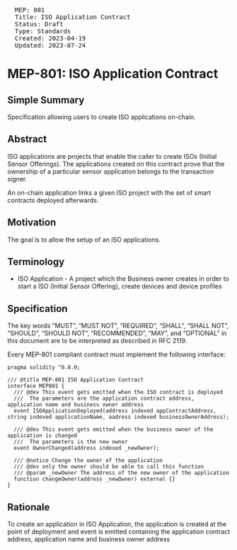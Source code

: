 <pre>
  MEP: 801
  Title: ISO Application Contract
  Status: Draft
  Type: Standards
  Created: 2023-04-19
  Updated: 2023-07-24
</pre>

# MEP-801: ISO Application Contract

## Simple Summary

Specification allowing users to create ISO applications on-chain.

## Abstract

ISO applications are projects that enable the caller to create ISOs (Initial Sensor Offerings). The applications created on this contract prove that the ownership of a particular sensor application belongs to the transaction signer.

An on-chain application links a given ISO project with the set of smart contracts deployed afterwards.

## Motivation

The goal is to allow the setup of an ISO applications.

## Terminology

- ISO Application - A project which the Business owner creates in order to start a ISO (Initial Sensor Offering), create devices and device profiles


## Specification

The key words “MUST”, “MUST NOT”, “REQUIRED”, “SHALL”, “SHALL NOT”, “SHOULD”, “SHOULD NOT”, “RECOMMENDED”, “MAY”, and “OPTIONAL” in this document are to be interpreted as described in RFC 2119.

Every MEP-801 compliant contract must implement the following interface:

```solidity=
pragma solidity ^0.8.0;

/// @title MEP-801 ISO Application Contract
interface MEP801 {
  /// @dev This event gets emitted when the ISO contract is deployed
  ///  The parameters are the application contract address, application name and business owner address
  event ISOApplicationDeployed(address indexed appContractAddress, string indexed applicationName, aadress indexed businessOwnerAddress);

  /// @dev This event gets emitted when the business owner of the application is changed
  ///  The parameters is the new owner
  event OwnerChanged(address indexed _newOwner);
  
  /// @notice Change the owner of the application
  /// @dev only the owner should be able to call this function
  /// @param _newOwner The address of the new owner of the application
  function changeOwner(address _newOwner) external {}
}
```

## Rationale

To create an application in ISO Application, the application is created at the point of deployment and event is emitted containing the application contract address, application name and business owner address

